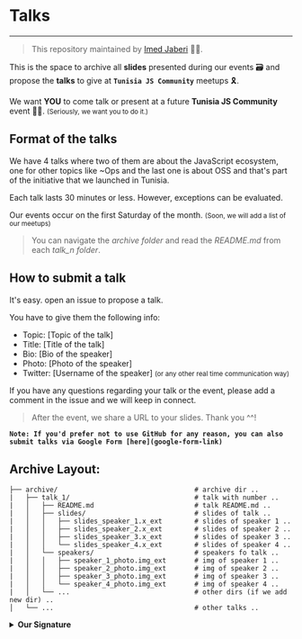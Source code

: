 # Talks 
---

> This repository maintained by [Imed Jaberi](https://www.3imed-jaberi.com) 👷🏻.

This is the space to archive all __slides__ presented during our events 🗃 and propose
the __talks__ to give at __`Tunisia JS Community`__ meetups 🎗.


We want __YOU__ to come talk or present at a future __Tunisia JS Community__
event 👋🏻. <small>(Seriously, we want you to do it.)</small>


## Format of the talks

We have 4 talks where two of them are about the JavaScript ecosystem, one
for other topics like ~Ops and the last one is about OSS and that's part
of the initiative that we launched in Tunisia.

Each talk lasts 30 minutes or less. However, exceptions can be evaluated.

Our events occur on the first Saturday of the month. <small>(Soon, we will 
add a list of our meetups)</small>

> You can navigate the *archive folder* and read the *README.md* from each *talk_n folder*.

## How to submit a talk

It's easy. open an issue to propose a talk.

You have to give them the following info: 
  - Topic: [Topic of the talk]
  - Title: [Title of the talk]
  - Bio: [Bio of the speaker]
  - Photo: [Photo of the speaker]
  - Twitter: [Username of the speaker] <small>(or any other real time communication way)</small>

If you have any questions regarding your talk or the event, please add a comment in the issue and we will keep in connect.

> After the event, we share a URL to your slides. Thank you ^^! 

__`Note: If you'd prefer not to use GitHub for any reason, you can also submit talks via Google Form [here](google-form-link)`__

<!-- 
## Code Of Conduct: 🚧 Work In Progress
## Meetup List: 🚧 Work In Progress
-->

## Archive Layout:

```shell
├── archive/                                  # archive dir ..
|   ├── talk_1/                               # talk with number ..
|   │   ├── README.md                         # talk README.md ..
|   │   ├── slides/                           # slides of talk ..
|   │   │   ├── slides_speaker_1.x_ext        # slides of speaker 1 ..
|   │   │   ├── slides_speaker_2.x_ext        # slides of speaker 2 ..
|   │   │   ├── slides_speaker_3.x_ext        # slides of speaker 3 ..
|   │   │   └── slides_speaker_4.x_ext        # slides of speaker 4 ..
|   │   └── speakers/                         # speakers fo talk ..
|   │   │   ├── speaker_1_photo.img_ext       # img of speaker 1 ..
|   │   │   ├── speaker_2_photo.img_ext       # img of speaker 2 ..
|   │   │   ├── speaker_3_photo.img_ext       # img of speaker 3 ..
|   │   │   └── speaker_4_photo.img_ext       # img of speaker 4 ..
|   │   └── ...                               # other dirs (if we add new dir) ..
│   └── ...                                   # other talks ..
```

<details>
<summary><b> Our Signature </b></summary>
<pre><code>
   ___                                                      _ _          _
  |_  |                                                    (_) |        | |
    | | ___ ______ ___ ___  _ __ ___  _ __ ___  _   _ _ __  _| |_ _   _ | |_ _ __
    | |/ __|______/ __/ _ \| '_ ` _ \| '_ ` _ \| | | | '_ \| | __| | | || __| '_ \
/\__/ /\__ \     | (_| (_) | | | | | | | | | | | |_| | | | | | |_| |_| || |_| | | |
\____/ |___/      \___\___/|_| |_| |_|_| |_| |_|\__,_|_| |_|_|\__|\__, (_)__|_| |_|
                                                                   __/ |
                                                                  |___/
</code></pre>
</details>
